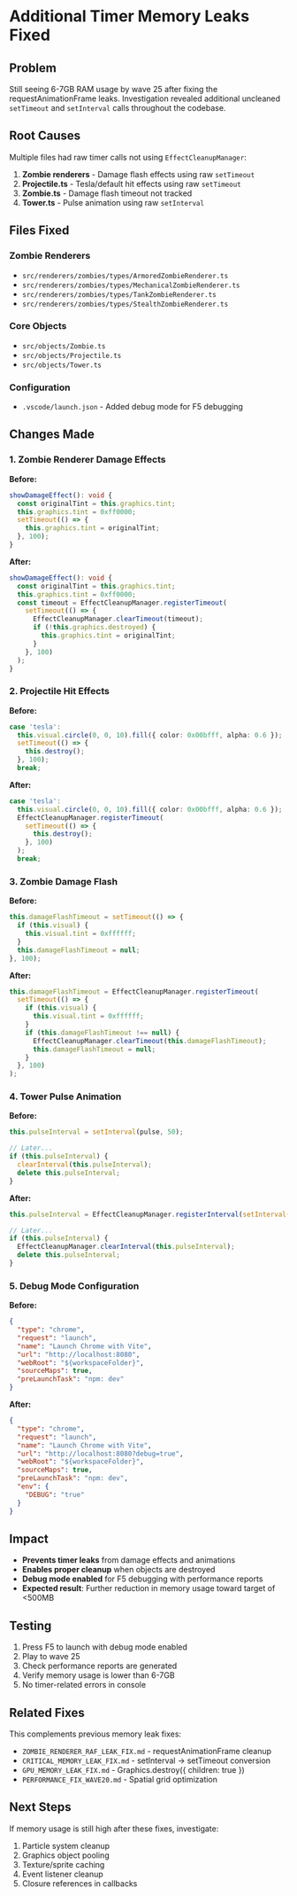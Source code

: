 # Additional Timer Memory Leaks Fixed

## Problem

Still seeing 6-7GB RAM usage by wave 25 after fixing the requestAnimationFrame leaks. Investigation revealed additional uncleaned `setTimeout` and `setInterval` calls throughout the codebase.

## Root Causes

Multiple files had raw timer calls not using `EffectCleanupManager`:

1. **Zombie renderers** - Damage flash effects using raw `setTimeout`
2. **Projectile.ts** - Tesla/default hit effects using raw `setTimeout`
3. **Zombie.ts** - Damage flash timeout not tracked
4. **Tower.ts** - Pulse animation using raw `setInterval`

## Files Fixed

### Zombie Renderers
- `src/renderers/zombies/types/ArmoredZombieRenderer.ts`
- `src/renderers/zombies/types/MechanicalZombieRenderer.ts`
- `src/renderers/zombies/types/TankZombieRenderer.ts`
- `src/renderers/zombies/types/StealthZombieRenderer.ts`

### Core Objects
- `src/objects/Zombie.ts`
- `src/objects/Projectile.ts`
- `src/objects/Tower.ts`

### Configuration
- `.vscode/launch.json` - Added debug mode for F5 debugging

## Changes Made

### 1. Zombie Renderer Damage Effects

**Before:**
```typescript
showDamageEffect(): void {
  const originalTint = this.graphics.tint;
  this.graphics.tint = 0xff0000;
  setTimeout(() => {
    this.graphics.tint = originalTint;
  }, 100);
}
```

**After:**
```typescript
showDamageEffect(): void {
  const originalTint = this.graphics.tint;
  this.graphics.tint = 0xff0000;
  const timeout = EffectCleanupManager.registerTimeout(
    setTimeout(() => {
      EffectCleanupManager.clearTimeout(timeout);
      if (!this.graphics.destroyed) {
        this.graphics.tint = originalTint;
      }
    }, 100)
  );
}
```

### 2. Projectile Hit Effects

**Before:**
```typescript
case 'tesla':
  this.visual.circle(0, 0, 10).fill({ color: 0x00bfff, alpha: 0.6 });
  setTimeout(() => {
    this.destroy();
  }, 100);
  break;
```

**After:**
```typescript
case 'tesla':
  this.visual.circle(0, 0, 10).fill({ color: 0x00bfff, alpha: 0.6 });
  EffectCleanupManager.registerTimeout(
    setTimeout(() => {
      this.destroy();
    }, 100)
  );
  break;
```

### 3. Zombie Damage Flash

**Before:**
```typescript
this.damageFlashTimeout = setTimeout(() => {
  if (this.visual) {
    this.visual.tint = 0xffffff;
  }
  this.damageFlashTimeout = null;
}, 100);
```

**After:**
```typescript
this.damageFlashTimeout = EffectCleanupManager.registerTimeout(
  setTimeout(() => {
    if (this.visual) {
      this.visual.tint = 0xffffff;
    }
    if (this.damageFlashTimeout !== null) {
      EffectCleanupManager.clearTimeout(this.damageFlashTimeout);
      this.damageFlashTimeout = null;
    }
  }, 100)
);
```

### 4. Tower Pulse Animation

**Before:**
```typescript
this.pulseInterval = setInterval(pulse, 50);

// Later...
if (this.pulseInterval) {
  clearInterval(this.pulseInterval);
  delete this.pulseInterval;
}
```

**After:**
```typescript
this.pulseInterval = EffectCleanupManager.registerInterval(setInterval(pulse, 50));

// Later...
if (this.pulseInterval) {
  EffectCleanupManager.clearInterval(this.pulseInterval);
  delete this.pulseInterval;
}
```

### 5. Debug Mode Configuration

**Before:**
```json
{
  "type": "chrome",
  "request": "launch",
  "name": "Launch Chrome with Vite",
  "url": "http://localhost:8080",
  "webRoot": "${workspaceFolder}",
  "sourceMaps": true,
  "preLaunchTask": "npm: dev"
}
```

**After:**
```json
{
  "type": "chrome",
  "request": "launch",
  "name": "Launch Chrome with Vite",
  "url": "http://localhost:8080?debug=true",
  "webRoot": "${workspaceFolder}",
  "sourceMaps": true,
  "preLaunchTask": "npm: dev",
  "env": {
    "DEBUG": "true"
  }
}
```

## Impact

- **Prevents timer leaks** from damage effects and animations
- **Enables proper cleanup** when objects are destroyed
- **Debug mode enabled** for F5 debugging with performance reports
- **Expected result**: Further reduction in memory usage toward target of <500MB

## Testing

1. Press F5 to launch with debug mode enabled
2. Play to wave 25
3. Check performance reports are generated
4. Verify memory usage is lower than 6-7GB
5. No timer-related errors in console

## Related Fixes

This complements previous memory leak fixes:
- `ZOMBIE_RENDERER_RAF_LEAK_FIX.md` - requestAnimationFrame cleanup
- `CRITICAL_MEMORY_LEAK_FIX.md` - setInterval → setTimeout conversion
- `GPU_MEMORY_LEAK_FIX.md` - Graphics.destroy({ children: true })
- `PERFORMANCE_FIX_WAVE20.md` - Spatial grid optimization

## Next Steps

If memory usage is still high after these fixes, investigate:
1. Particle system cleanup
2. Graphics object pooling
3. Texture/sprite caching
4. Event listener cleanup
5. Closure references in callbacks
